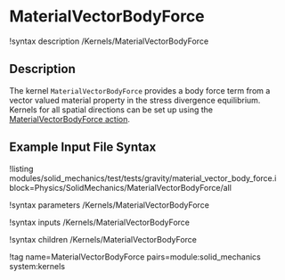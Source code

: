 # MaterialVectorBodyForce

!syntax description /Kernels/MaterialVectorBodyForce

## Description

The kernel `MaterialVectorBodyForce` provides a body force term from a vector valued
material property in the stress divergence equilibrium. Kernels for all spatial
directions can be set up using the [MaterialVectorBodyForce action](SolidMechanics/MaterialVectorBodyForce/index.md).

## Example Input File Syntax

!listing modules/solid_mechanics/test/tests/gravity/material_vector_body_force.i block=Physics/SolidMechanics/MaterialVectorBodyForce/all

!syntax parameters /Kernels/MaterialVectorBodyForce

!syntax inputs /Kernels/MaterialVectorBodyForce

!syntax children /Kernels/MaterialVectorBodyForce

!tag name=MaterialVectorBodyForce pairs=module:solid_mechanics system:kernels
